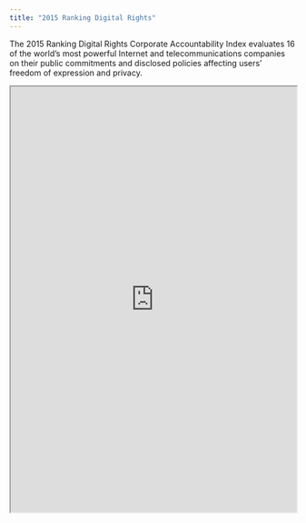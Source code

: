 ```yaml
---
title: "2015 Ranking Digital Rights"
---
```


The 2015 Ranking Digital Rights Corporate Accountability Index evaluates 16 of the world’s most powerful Internet and telecommunications companies on their public commitments and disclosed policies affecting users’ freedom of expression and privacy.

<iframe height="750" width="100%" src="https://ewelton.github.io/ktest/wiki.html#2015%20Ranking%20Digital%20Rights"></iframe>
